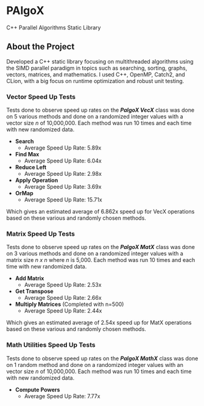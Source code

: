 # **PAlgoX**

C++ Parallel Algorithms Static Library

## About the Project

Developed a C++ static library focusing on multithreaded algorithms using the SIMD parallel paradigm in topics such as searching, sorting, graphs, vectors, matrices, and mathematics. I used C++, OpenMP, Catch2, and CLion,
with a big focus on runtime optimization and robust unit testing. 

### Vector Speed Up Tests

Tests done to observe speed up rates on the ***PalgoX VecX*** class was done on 5 various methods and done
on a randomized integer values with a vector size _n_ of 10,000,000. Each method was run 10 times and each time with new randomized data.

<ul>
  <li> <strong>Search</strong>
    <ul>
      <li>Average Speed Up Rate: 5.89x</li>
    </ul>
  </li>
<li> <strong>Find Max</strong>
    <ul>
      <li>Average Speed Up Rate: 6.04x</li>
    </ul>
  </li>
<li><strong>Reduce Left</strong>
    <ul>
      <li>Average Speed Up Rate: 2.98x</li>
    </ul>
  </li>
<li><strong>Apply Operation</strong>
    <ul>
      <li>Average Speed Up Rate: 3.69x</li>
    </ul>
  </li>
<li> <strong>OrMap</strong>
    <ul>
      <li>Average Speed Up Rate: 15.71x</li>
    </ul>
  </li>
</ul>

Which gives an estimated average of 6.862x speed up for VecX operations based on these various and randomly chosen methods.

### Matrix Speed Up Tests

Tests done to observe speed up rates on the ***PalgoX MatX*** class was done on 3 various methods and done
on a randomized integer values with a matrix size _n x n_ where _n_ is 5,000. Each method was run 10 times and each time with new randomized data.

<ul>
  <li> <strong>Add Matrix</strong>
    <ul>
      <li>Average Speed Up Rate: 2.53x</li>
    </ul>
  </li>
<li> <strong>Get Transpose</strong>
    <ul>
      <li>Average Speed Up Rate: 2.66x</li>
    </ul>
  </li>
<li><strong>Multiply Matrices</strong> (Completed with n=500)
    <ul>
      <li>Average Speed Up Rate: 2.44x</li>
    </ul>
  </li>
</ul>

Which gives an estimated average of 2.54x speed up for MatX operations based on these various and randomly chosen methods.

### Math Utilities Speed Up Tests

Tests done to observe speed up rates on the ***PalgoX MathX*** class was done on 1 random method and done
on a randomized integer values with an vector size _n_ of 10,000,000. Each method was run 10 times and each time with new randomized data.

<ul>
    <li> <strong>Compute Powers</strong>
        <ul>
            <li>Average Speed Up Rate: 7.77x</li>
    </ul>
  </li>
</ul>

<!-- Which gives an estimated average of 7.77x speed up for MathX operations based on this randomly chosen method. -->


<!--
## **PAlgoX_MatX Documentation**
Documentation for the PAlgoX MatX class methods. Currently supporting Integer data type.

### palgox::palgox_matx Constructor

Parameters:
- input_data: 2-dimensional, non-empty vector of integers.

Throws Exception: ***Yes***

Return Value: palgox_matx Object Instance

Example:
```cpp
int main() {
    const std::vector<std::vector<int>> test_input_data = {
        {5, 3, 8, -2, 7},
        {-1, 9, 4, 6, 0},
        {2, 7, 3, -8, -5},
        {8, -2, 5, -3, 7}
    };
    auto* test_matx = new palgox::palgox_matx(test_input_data);
}
```

### palgox::palgox_matx isEqual()

Parameters:
- other_matx: a palgox_matx to compare to *this* palgox_matx if all elements are equal.

Throws Exception: ***No***

Return Value: Boolean

Example:
```cpp
int main() {
    const std::vector<std::vector<int>> test_input_data_one = {
        {5, 3, 8},
        {-1, 9, 4},
    };
    const std::vector<std::vector<int>> test_input_data_two = {
        {5, 3, 8},
        {-1, 9, 4},
    };
    auto* test_matx_one = new palgox::palgox_matx(test_input_data_one);
    auto* test_matx_two = new palgox::palgox_matx(test_input_data_two);
    std::cout << test_matx_one->isEqual(test_matx_two) << std::endl // prints true
}
```

### palgox::palgox_matx addMatx()

Parameters:
- other_matx: a palgox_matx to add to *this* palgox_matx

Throws Exception: ***Yes***

Return Value: None

Example:
```cpp
int main() {
    const std::vector<std::vector<int>> test_input_data_one = {
        {5, 3, 8},
        {-1, 9, 4},
    };
    const std::vector<std::vector<int>> test_input_data_two = {
        {5, 3, 8},
        {-1, 9, 4},
    };
    auto* test_matx_one = new palgox::palgox_matx(test_input_data_one);
    auto* test_matx_two = new palgox::palgox_matx(test_input_data_two);
    test_matx_one->addMatx(test_matx_two);
    
    // test_matx_one values:
    // 10 6 16
    // -2 18 8
}
```

### palgox::palgox_matx subMatx()

Parameters:
- other_matx: a palgox_matx to subtract to *this* palgox_matx

Throws Exception: ***Yes***

Return Value: None

Example:
```cpp
int main() {
    const std::vector<std::vector<int>> test_input_data_one = {
        {5, 3, 8},
        {-1, 9, 4},
    };
    const std::vector<std::vector<int>> test_input_data_two = {
        {5, 3, 8},
        {-1, 9, 4},
    };
    auto* test_matx_one = new palgox::palgox_matx(test_input_data_one);
    auto* test_matx_two = new palgox::palgox_matx(test_input_data_two);
    test_matx_one->subMatx(test_matx_two);
    
    // test_matx_one values:
    // 0 0 0
    // 0 0 0
}
```

### palgox::palgox_matx getTranspose()

Parameters: None

Throws Exception: ***No***

Return Value: a palgox_matx with the transposed value of *this* palgox_matx

Example:
```cpp
int main() {
    const std::vector<std::vector<int>> test_input_data = { // 2 x 3
        {5, 3, 8},
        {-1, 9, 4},
    };
    auto* test_matx_input = new palgox::palgox_matx(test_input_data);
    auto* test_matx_transpose = test_matx_input->getTranspose();
    
    // test_matx_transpose values:
    // 5 -1
    // 3 9
    // 8 4
}
```

### palgox::palgox_matx mulMatx()

Parameters:
- other_matx: a palgox_matx to multiply to *this* palgox_matx

Throws Exception: ***Yes***

Return Value: a palgox_matx with the product of the two matrices

Example:
```cpp
int main() {
    const std::vector<std::vector<int>> test_input_data_one = { // 2 x 2
        {5, 3},
        {-1, 9},
    };
    const std::vector<std::vector<int>> test_input_data_two = { // 2 x 3
        {5, 3, 8},
        {-1, 9, 4},
    };
    const auto* test_matx_one = new palgox::palgox_matx(test_input_data_one);
    const auto* test_matx_two = new palgox::palgox_matx(test_input_data_two);
    palgox::palgox_matx* output_matx = test_matx_one->mulMatx(test_matx_two);
    
    // output_matx values:
    // 22 42 52
    // -14 78 28
}
```

### palgox::palgox_matx andMap()

Parameters:
- operation: a boolean function that takes in an integer

Throws Exception: ***No***

Return Value: True if the *AND* operation on all elements is true

Example:
```cpp
int main() {
    const std::vector<std::vector<int>> test_input_data = {
        {5, 3},
        {-1, 9},
    };
    const auto* test_matx = new palgox::palgox_matx(test_input_data);
    bool result = test_matx->andMap([](const int a) {return a > -5;});
    std::cout << result << std::endl; // prints true
}
```

### palgox::palgox_matx orMap()

Parameters:
- operation: a boolean function that takes in an integer

Throws Exception: ***No***

Return Value: True if the *OR* operation on all elements is true

Example:
```cpp
int main() {
    const std::vector<std::vector<int>> test_input_data = {
        {5, 3},
        {-1, 9},
    };
    const auto* test_matx = new palgox::palgox_matx(test_input_data);
    bool result = test_matx->orMap([](const int a) {return a > 3;});
    std::cout << result << std::endl; // prints true
}
```

## **Documentation**
Documentation for all methods for the library. Currently supporting Integer data type.

## PAlgoX_MatX Class
Matrix Class for PAlgoX

### palgox::palgox_matx Constructor 

Parameters:
- input_data: 2-dimensional, non-empty vector of integers.

Throws Exception: ***Yes***

Return Value: palgox_matx Object Instance

Example:
```cpp
int main() {
    const std::vector<std::vector<int>> test_input_data = {
        {5, 3, 8, -2, 7},
        {-1, 9, 4, 6, 0},
        {2, 7, 3, -8, -5},
        {8, -2, 5, -3, 7}
    };
    auto* test_matx = new palgox::palgox_matx(test_input_data);
}
```

### palgox::palgox_matx isEqual()

Parameters:
- other_matx: a palgox_matx to compare to *this* palgox_matx if all elements are equal.

Throws Exception: ***No***

Return Value: Boolean

Example:
```cpp
int main() {
    const std::vector<std::vector<int>> test_input_data_one = {
        {5, 3, 8},
        {-1, 9, 4},
    };
    const std::vector<std::vector<int>> test_input_data_two = {
        {5, 3, 8},
        {-1, 9, 4},
    };
    auto* test_matx_one = new palgox::palgox_matx(test_input_data_one);
    auto* test_matx_two = new palgox::palgox_matx(test_input_data_two);
    std::cout << test_matx_one->isEqual(test_matx_two) << std::endl // prints true
}
```

### palgox::palgox_matx addMatx()

Parameters:
- other_matx: a palgox_matx to add to *this* palgox_matx

Throws Exception: ***Yes***

Return Value: None

Example:
```cpp
int main() {
    const std::vector<std::vector<int>> test_input_data_one = {
        {5, 3, 8},
        {-1, 9, 4},
    };
    const std::vector<std::vector<int>> test_input_data_two = {
        {5, 3, 8},
        {-1, 9, 4},
    };
    auto* test_matx_one = new palgox::palgox_matx(test_input_data_one);
    auto* test_matx_two = new palgox::palgox_matx(test_input_data_two);
    test_matx_one->addMatx(test_matx_two);
    
    // test_matx_one values:
    // 10 6 16
    // -2 18 8
}
```

### palgox::palgox_matx subMatx()

Parameters:
- other_matx: a palgox_matx to subtract to *this* palgox_matx

Throws Exception: ***Yes***

Return Value: None

Example:
```cpp
int main() {
    const std::vector<std::vector<int>> test_input_data_one = {
        {5, 3, 8},
        {-1, 9, 4},
    };
    const std::vector<std::vector<int>> test_input_data_two = {
        {5, 3, 8},
        {-1, 9, 4},
    };
    auto* test_matx_one = new palgox::palgox_matx(test_input_data_one);
    auto* test_matx_two = new palgox::palgox_matx(test_input_data_two);
    test_matx_one->subMatx(test_matx_two);
    
    // test_matx_one values:
    // 0 0 0
    // 0 0 0
}
```

### palgox::palgox_matx getTranspose()

Parameters: None

Throws Exception: ***No***

Return Value: a palgox_matx with the transposed value of *this* palgox_matx

Example:
```cpp
int main() {
    const std::vector<std::vector<int>> test_input_data = { // 2 x 3
        {5, 3, 8},
        {-1, 9, 4},
    };
    auto* test_matx_input = new palgox::palgox_matx(test_input_data);
    auto* test_matx_transpose = test_matx_input->getTranspose();
    
    // test_matx_transpose values:
    // 5 -1
    // 3 9
    // 8 4
}
```

### palgox::palgox_matx mulMatx()

Parameters: 
- other_matx: a palgox_matx to multiply to *this* palgox_matx

Throws Exception: ***Yes***

Return Value: a palgox_matx with the product of the two matrices

Example:
```cpp
int main() {
    const std::vector<std::vector<int>> test_input_data_one = { // 2 x 2
        {5, 3},
        {-1, 9},
    };
    const std::vector<std::vector<int>> test_input_data_two = { // 2 x 3
        {5, 3, 8},
        {-1, 9, 4},
    };
    const auto* test_matx_one = new palgox::palgox_matx(test_input_data_one);
    const auto* test_matx_two = new palgox::palgox_matx(test_input_data_two);
    palgox::palgox_matx* output_matx = test_matx_one->mulMatx(test_matx_two);
    
    // output_matx values:
    // 22 42 52
    // -14 78 28
}
```

### palgox::palgox_matx andMap()

Parameters:
- operation: a boolean function that takes in an integer

Throws Exception: ***No***

Return Value: True if the *AND* operation on all elements is true

Example:
```cpp
int main() {
    const std::vector<std::vector<int>> test_input_data = {
        {5, 3},
        {-1, 9},
    };
    const auto* test_matx = new palgox::palgox_matx(test_input_data);
    bool result = test_matx->andMap([](const int a) {return a > -5;});
    std::cout << result << std::endl; // prints true
}
```

### palgox::palgox_matx orMap()

Parameters:
- operation: a boolean function that takes in an integer

Throws Exception: ***No***

Return Value: True if the *OR* operation on all elements is true

Example:
```cpp
int main() {
    const std::vector<std::vector<int>> test_input_data = {
        {5, 3},
        {-1, 9},
    };
    const auto* test_matx = new palgox::palgox_matx(test_input_data);
    bool result = test_matx->orMap([](const int a) {return a > 3;});
    std::cout << result << std::endl; // prints true
}
```

-->